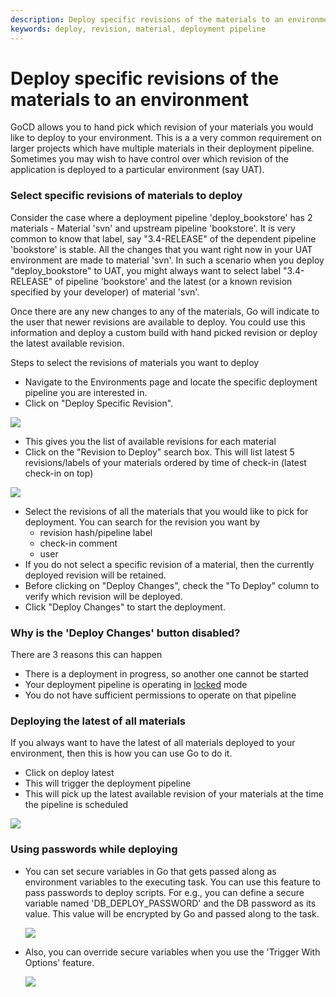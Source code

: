 ```yaml
---
description: Deploy specific revisions of the materials to an environment using GoCD
keywords: deploy, revision, material, deployment pipeline
---
```



# Deploy specific revisions of the materials to an environment

GoCD allows you to hand pick which revision of your materials you would like to deploy to your environment. This is a a very common requirement on larger projects which have multiple materials in their deployment pipeline. Sometimes you may wish to have control over which revision of the application is deployed to a particular environment (say UAT).

### Select specific revisions of materials to deploy

Consider the case where a deployment pipeline 'deploy\_bookstore' has 2 materials - Material 'svn' and upstream pipeline 'bookstore'. It is very common to know that label, say "3.4-RELEASE" of the dependent pipeline 'bookstore' is stable. All the changes that you want right now in your UAT environment are made to material 'svn'. In such a scenario when you deploy "deploy\_bookstore" to UAT, you might always want to select label "3.4-RELEASE" of pipeline 'bookstore' and the latest (or a known revision specified by your developer) of material 'svn'.

Once there are any new changes to any of the materials, Go will indicate to the user that newer revisions are available to deploy. You could use this information and deploy a custom build with hand picked revision or deploy the latest available revision.

Steps to select the revisions of materials you want to deploy

-   Navigate to the Environments page and locate the specific deployment pipeline you are interested in.
-   Click on "Deploy Specific Revision".

![](../../images/new_revisions.png)

-   This gives you the list of available revisions for each material
-   Click on the "Revision to Deploy" search box. This will list latest 5 revisions/labels of your materials ordered by time of check-in (latest check-in on top)

![](../../images/see_all_materials.png)

-   Select the revisions of all the materials that you would like to pick for deployment. You can search for the revision you want by
    -   revision hash/pipeline label
    -   check-in comment
    -   user
-   If you do not select a specific revision of a material, then the currently deployed revision will be retained.
-   Before clicking on "Deploy Changes", check the "To Deploy" column to verify which revision will be deployed.
-   Click "Deploy Changes" to start the deployment.

### Why is the 'Deploy Changes' button disabled?

There are 3 reasons this can happen

-   There is a deployment in progress, so another one cannot be started
-   Your deployment pipeline is operating in [locked](../configuration/admin_lock_pipelines.html) mode
-   You do not have sufficient permissions to operate on that pipeline

### Deploying the latest of all materials

If you always want to have the latest of all materials deployed to your environment, then this is how you can use Go to do it.

-   Click on deploy latest
-   This will trigger the deployment pipeline
-   This will pick up the latest available revision of your materials at
    the time the pipeline is scheduled

![](../../images/deploy_latest.png)

### Using passwords while deploying

-   You can set secure variables in Go that gets passed along as environment variables to the executing task. You can use this feature to pass passwords to deploy scripts. For e.g., you can define a secure variable named 'DB\_DEPLOY\_PASSWORD' and the DB password as its value. This value will be encrypted by Go and passed along to the task.

    ![](../../images/secure_variables_admin.png)

-   Also, you can override secure variables when you use the 'Trigger With Options' feature.

    ![](../../images/secure_variables_trigger.png)
